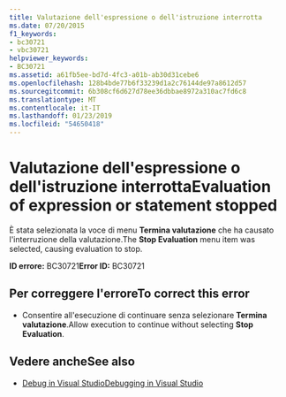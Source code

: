 ```yaml
---
title: Valutazione dell'espressione o dell'istruzione interrotta
ms.date: 07/20/2015
f1_keywords:
- bc30721
- vbc30721
helpviewer_keywords:
- BC30721
ms.assetid: a61fb5ee-bd7d-4fc3-a01b-ab30d31cebe6
ms.openlocfilehash: 128b4bde77b6f33239d1a2c76144de97a8612d57
ms.sourcegitcommit: 6b308cf6d627d78ee36dbbae8972a310ac7fd6c8
ms.translationtype: MT
ms.contentlocale: it-IT
ms.lasthandoff: 01/23/2019
ms.locfileid: "54650418"
---
```

# <a name="evaluation-of-expression-or-statement-stopped"></a><span data-ttu-id="fa7a4-102">Valutazione dell'espressione o dell'istruzione interrotta</span><span class="sxs-lookup"><span data-stu-id="fa7a4-102">Evaluation of expression or statement stopped</span></span>
<span data-ttu-id="fa7a4-103">È stata selezionata la voce di menu **Termina valutazione** che ha causato l'interruzione della valutazione.</span><span class="sxs-lookup"><span data-stu-id="fa7a4-103">The **Stop Evaluation** menu item was selected, causing evaluation to stop.</span></span>  
  
 <span data-ttu-id="fa7a4-104">**ID errore:** BC30721</span><span class="sxs-lookup"><span data-stu-id="fa7a4-104">**Error ID:** BC30721</span></span>  
  
## <a name="to-correct-this-error"></a><span data-ttu-id="fa7a4-105">Per correggere l'errore</span><span class="sxs-lookup"><span data-stu-id="fa7a4-105">To correct this error</span></span>  
  
-   <span data-ttu-id="fa7a4-106">Consentire all'esecuzione di continuare senza selezionare **Termina valutazione**.</span><span class="sxs-lookup"><span data-stu-id="fa7a4-106">Allow execution to continue without selecting **Stop Evaluation**.</span></span>  
  
## <a name="see-also"></a><span data-ttu-id="fa7a4-107">Vedere anche</span><span class="sxs-lookup"><span data-stu-id="fa7a4-107">See also</span></span>
- [<span data-ttu-id="fa7a4-108">Debug in Visual Studio</span><span class="sxs-lookup"><span data-stu-id="fa7a4-108">Debugging in Visual Studio</span></span>](/visualstudio/debugger/debugging-in-visual-studio)
